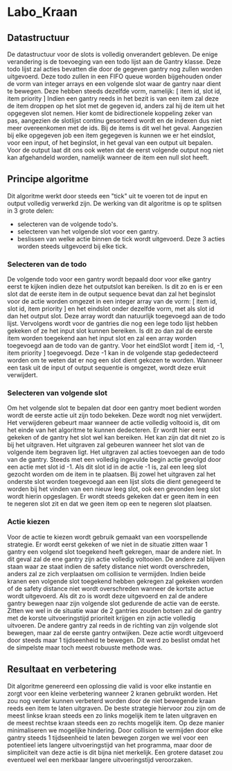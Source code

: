 # Labo_Kraan

## Datastructuur

De datastructuur voor de slots is volledig onverandert gebleven. De enige verandering is de toevoeging van een todo lijst aan de Gantry klasse. Deze todo lijst zal acties bevatten die door de gegeven gantry nog zullen worden uitgevoerd. Deze todo zullen in een FIFO queue worden bijgehouden onder de vorm van integer arrays en een volgende slot waar de gantry naar dient te bewegen. Deze hebben steeds dezelfde vorm, namelijk:
[ item id, slot id, item priority ]
Indien een gantry reeds in het bezit is van een item zal deze de item droppen op het slot met de gegeven id, anders zal hij de item uit het opgegeven slot nemen. Hier komt de bidirectionele koppeling zeker van pas, aangezien de slotlijst continu gesorteerd wordt en de indexen dus niet meer overeenkomen met de ids. Bij de items is dit wel het geval. Aangezien bij elke opgegeven job een item gegegeven is kunnen we er het eindslot, voor een input, of het beginslot, in het geval van een output uit bepalen. Voor de output laat dit ons ook weten dat de eerst volgende output nog niet kan afgehandeld worden, namelijk wanneer de item een null slot heeft.

## Principe algoritme

Dit algoritme werkt door steeds een "tick" uit te voeren tot de input en output volledig verwerkd zijn. De werking van dit algoritme is op te splitsen in 3 grote delen:
- selecteren van de volgende todo's.
- selecteren van het volgende slot voor een gantry.
- beslissen van welke actie binnen de tick wordt uitgevoerd.
Deze 3 acties worden steeds uitgevoerd bij elke tick.

### Selecteren van de todo

De volgende todo voor een gantry wordt bepaald door voor elke gantry eerst te kijken indien deze het outputslot kan bereiken. Is dit zo en is er een slot dat de eerste item in de output sequence bevat dan zal het beginslot voor de actie worden omgezet in een integer array van de vorm: [ item id, slot id, item priority ] en het eindslot onder dezelfde vorm, met als slot id dan het output slot. Deze array wordt dan natuurlijk toegevoegd aan de todo lijst. Vervolgens wordt voor de gantries die nog een lege todo lijst hebben gekeken of ze het input slot kunnen bereiken. Is dit zo dan zal de eerste item worden toegekend aan het input slot en zal een array worden toegevoegd aan de todo van de gantry. Voor het eindSlot wordt [ item id, -1, item priority ] toegevoegd. Deze -1 kan in de volgende stap gededecteerd worden om te weten dat er nog een slot dient gekozen te worden. Wanneer een task uit de input of output sequentie is omgezet, wordt deze eruit verwijdert.

### Selecteren van volgende slot

Om het volgende slot te bepalen dat door een gantry moet bedient worden wordt de eerste actie uit zijn todo bekeken. Deze wordt nog niet verwijdert. Het verwijderen gebeurt maar wanneer de actie volledig voltooid is, dit om het einde van het algoritme te kunnen dedecteren. Er wordt hier eerst gekeken of de gantry het slot wel kan bereiken. Het kan zijn dat dit niet zo is bij het uitgraven. Het uitgraven zal gebeuren wanneer het slot van de volgende item begraven ligt. Het uitgraven zal acties toevoegen aan de todo van de gantry. Steeds met een volledig ingevulde begin actie gevolgd door een actie met slot id -1. Als dit slot id in de actie -1 is, zal een leeg slot gezocht worden om de item in te plaatsen. Bij zowel het uitgraven zal het onderste slot worden toegevoegd aan een lijst slots die dient genegeerd te worden bij het vinden van een nieuw leeg slot, ook een gevonden leeg slot wordt hierin opgeslagen. Er wordt steeds gekeken dat er geen item in een te negeren slot zit en dat we geen item op een te negeren slot plaatsen. 

### Actie kiezen

Voor de actie te kiezen wordt gebruik gemaakt van een voorspellende strategie. Er wordt eerst gekeken of we niet in de situatie zitten waar 1 gantry een volgend slot toegekend heeft gekregen, maar de andere niet. In dit geval zal de ene gantry zijn actie volledig voltooien. De andere zal blijven staan waar ze staat indien de safety distance niet wordt overschreden, anders zal ze zich verplaatsen om collision te vermijden. Indien beide kranen een volgende slot toegekend hebben gekregen zal gekeken worden of de safety distance niet wordt overschreden wanneer de kortste actue wordt uitgevoerd. Als dit zo is wordt deze uitgevoerd en zal de andere gantry bewegen naar zijn volgende slot gedurende de actie van de eerste. Zitten we wel in de situatie waar de 2 gantries zouden botsen zal de gantry met de korste uitvoeringstijd prioriteit krijgen en zijn actie volledig uitvoeren. De andere gantry zal reeds in de richting van zijn volgende slot bewegen, maar zal de eerste gantry ontwijken. Deze actie wordt uitgevoerd door steeds maar 1 tijdseenheid te bewegen. Dit werd zo beslist omdat het de simpelste maar toch meest robuuste methode was.

## Resultaat en verbetering

Dit algoritme genereerd een oplossing die valid is voor elke instantie en zorgt voor een kleine verbetering wanneer 2 kranen gebruikt worden. Het zou nog verder kunnen verbeterd worden door de niet bewegende kraan reeds een item te laten uitgraven. De beste strategie hiervoor zou zijn om de meest linkse kraan steeds een zo links mogelijk item te laten uitgraven en de meest rechtse kraan steeds een zo rechts mogelijk item. Op deze manier minimaliseren we mogelijke hindering. Door collision te vermijden door elke gantry steeds 1 tijdseenheid te laten bewegen zorgen we wel voor een potentieel iets langere uitvoeringstijd van het programma, maar door de simpliciteit van deze actie is dit bijna niet merkelijk. Een grotere dataset zou eventueel wel een merkbaar langere uitvoeringstijd veroorzaken.
